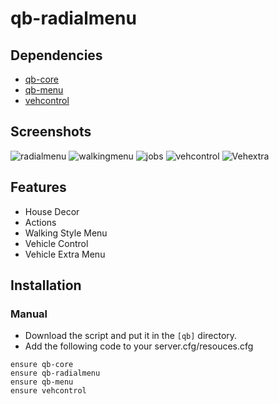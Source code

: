 # qb-radialmenu

## Dependencies
- [qb-core](https://github.com/qbcore-framework/qb-core)
- [qb-menu](https://github.com/qbcore-framework/qb-menu)
- [vehcontrol](https://github.com/Manvaril/vehcontrol)

## Screenshots
![radialmenu](https://user-images.githubusercontent.com/89742984/211085277-c7a05a7e-67e0-4ee0-87f3-053caf2c1a20.png)
![walkingmenu](https://user-images.githubusercontent.com/89742984/211085537-9cc1821d-7243-4103-9935-29794b7ae06c.png)
![jobs](https://user-images.githubusercontent.com/89742984/211085633-1980406c-3476-4003-bdcb-7653687fae56.png)
![vehcontrol](https://user-images.githubusercontent.com/89742984/211085724-07475479-e6a4-4539-a6a7-72c110e5e401.png)
![Vehextra](https://github.com/krrm1/qb-radialmenu/assets/89742984/ad4f0c55-f885-4389-a0c5-f9ad1d6bfb77)

## Features
- House Decor
- Actions
- Walking Style Menu
- Vehicle Control
- Vehicle Extra Menu

## Installation
### Manual
- Download the script and put it in the `[qb]` directory.
- Add the following code to your server.cfg/resouces.cfg
```
ensure qb-core
ensure qb-radialmenu
ensure qb-menu
ensure vehcontrol
```
